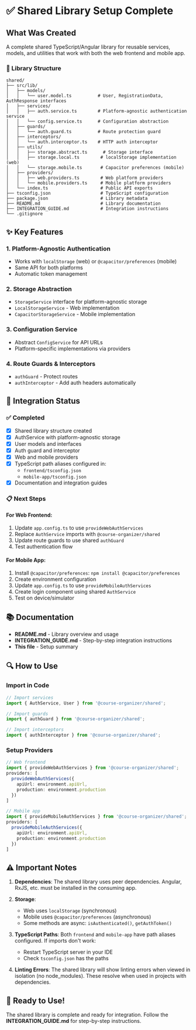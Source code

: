 # ✅ Shared Library Setup Complete

## What Was Created

A complete shared TypeScript/Angular library for reusable services, models, and utilities that work with both the web frontend and mobile app.

### 📁 Library Structure

```
shared/
├── src/lib/
│   ├── models/
│   │   └── user.model.ts          # User, RegistrationData, AuthResponse interfaces
│   ├── services/
│   │   ├── auth.service.ts        # Platform-agnostic authentication service
│   │   └── config.service.ts      # Configuration abstraction
│   ├── guards/
│   │   └── auth.guard.ts          # Route protection guard
│   ├── interceptors/
│   │   └── auth.interceptor.ts    # HTTP auth interceptor
│   ├── utils/
│   │   ├── storage.abstract.ts      # Storage interface
│   │   ├── storage.local.ts        # localStorage implementation (web)
│   │   └── storage.mobile.ts       # Capacitor preferences (mobile)
│   ├── providers/
│   │   ├── web.providers.ts        # Web platform providers
│   │   └── mobile.providers.ts     # Mobile platform providers
│   └── index.ts                    # Public API exports
├── tsconfig.json                   # TypeScript configuration
├── package.json                    # Library metadata
├── README.md                       # Library documentation
├── INTEGRATION_GUIDE.md            # Integration instructions
└── .gitignore
```

## ✨ Key Features

### 1. Platform-Agnostic Authentication
- Works with `localStorage` (web) or `@capacitor/preferences` (mobile)
- Same API for both platforms
- Automatic token management

### 2. Storage Abstraction
- `StorageService` interface for platform-agnostic storage
- `LocalStorageService` - Web implementation
- `CapacitorStorageService` - Mobile implementation

### 3. Configuration Service
- Abstract `ConfigService` for API URLs
- Platform-specific implementations via providers

### 4. Route Guards & Interceptors
- `authGuard` - Protect routes
- `authInterceptor` - Add auth headers automatically

## 🔧 Integration Status

### ✅ Completed
- [x] Shared library structure created
- [x] AuthService with platform-agnostic storage
- [x] User models and interfaces
- [x] Auth guard and interceptor
- [x] Web and mobile providers
- [x] TypeScript path aliases configured in:
  - `frontend/tsconfig.json`
  - `mobile-app/tsconfig.json`
- [x] Documentation and integration guides

### 📋 Next Steps

#### For Web Frontend:
1. Update `app.config.ts` to use `provideWebAuthServices`
2. Replace `AuthService` imports with `@course-organizer/shared`
3. Update route guards to use shared `authGuard`
4. Test authentication flow

#### For Mobile App:
1. Install `@capacitor/preferences`: `npm install @capacitor/preferences`
2. Create environment configuration
3. Update `app.config.ts` to use `provideMobileAuthServices`
4. Create login component using shared `AuthService`
5. Test on device/simulator

## 📚 Documentation

- **README.md** - Library overview and usage
- **INTEGRATION_GUIDE.md** - Step-by-step integration instructions
- **This file** - Setup summary

## 🔍 How to Use

### Import in Code

```typescript
// Import services
import { AuthService, User } from '@course-organizer/shared';

// Import guards
import { authGuard } from '@course-organizer/shared';

// Import interceptors
import { authInterceptor } from '@course-organizer/shared';
```

### Setup Providers

```typescript
// Web frontend
import { provideWebAuthServices } from '@course-organizer/shared';
providers: [
  provideWebAuthServices({
    apiUrl: environment.apiUrl,
    production: environment.production
  })
]

// Mobile app
import { provideMobileAuthServices } from '@course-organizer/shared';
providers: [
  provideMobileAuthServices({
    apiUrl: environment.apiUrl,
    production: environment.production
  })
]
```

## ⚠️ Important Notes

1. **Dependencies**: The shared library uses peer dependencies. Angular, RxJS, etc. must be installed in the consuming app.

2. **Storage**: 
   - Web uses `localStorage` (synchronous)
   - Mobile uses `@capacitor/preferences` (asynchronous)
   - Some methods are async: `isAuthenticated()`, `getAuthToken()`

3. **TypeScript Paths**: Both `frontend` and `mobile-app` have path aliases configured. If imports don't work:
   - Restart TypeScript server in your IDE
   - Check `tsconfig.json` has the paths

4. **Linting Errors**: The shared library will show linting errors when viewed in isolation (no node_modules). These resolve when used in projects with dependencies.

## 🚀 Ready to Use!

The shared library is complete and ready for integration. Follow the **INTEGRATION_GUIDE.md** for step-by-step instructions.

